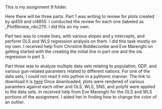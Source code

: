 This is my assignment 9 folder. 

Here there will be three parts. Part 1 was writing to review for plots created by ql459 and cl4855. I conducted the review for each one
(labeled as <github handle>_PlotReview_nbc270. I did this on my own.

Part two was to create lines, with various slopes and y intercepts, and perform OLS and WLS regression analysis on them. I did this task 
mostly on my own. I received help from Christine Biddlecombe and Eve Marenghi on getting started with the creating the initial line in 
part one and the ols regression in part 3. 

Part three was to analyze multiple data sets relating to population, GDP, and various gun-related paramters related to different nations. 
For one of the data sets, I could not read it into python in a pythonic manner.
The link to download it is [here](https://datawrapper.dwcdn.net/pvLFI/6/)
Once downloaded, plots were rendered of various paramters against each other and OLS, WLS, SNS, and polyfit were applied to the data sets.
In received help from Eve Marenghi for the OLS and WLS portions of the assignment. I aided her in finding how to change the color of an
outlier. 

